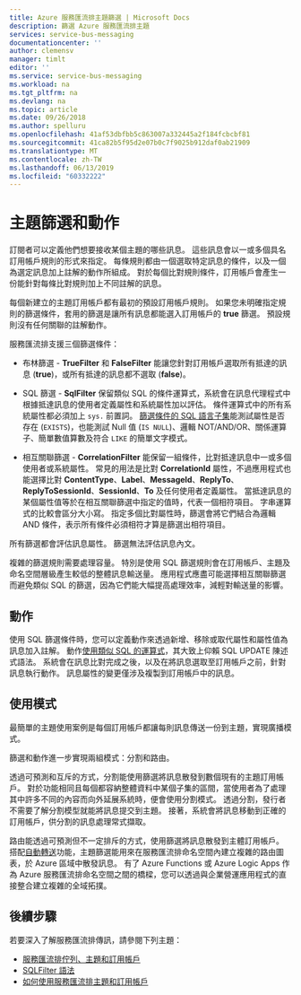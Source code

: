 ```yaml
---
title: Azure 服務匯流排主題篩選 | Microsoft Docs
description: 篩選 Azure 服務匯流排主題
services: service-bus-messaging
documentationcenter: ''
author: clemensv
manager: timlt
editor: ''
ms.service: service-bus-messaging
ms.workload: na
ms.tgt_pltfrm: na
ms.devlang: na
ms.topic: article
ms.date: 09/26/2018
ms.author: spelluru
ms.openlocfilehash: 41af53dbfbb5c863007a332445a2f184fcbcbf81
ms.sourcegitcommit: 41ca82b5f95d2e07b0c7f9025b912daf0ab21909
ms.translationtype: MT
ms.contentlocale: zh-TW
ms.lasthandoff: 06/13/2019
ms.locfileid: "60332222"
---
```

# <a name="topic-filters-and-actions"></a>主題篩選和動作

訂閱者可以定義他們想要接收某個主題的哪些訊息。 這些訊息會以一或多個具名訂用帳戶規則的形式來指定。 每條規則都由一個選取特定訊息的條件，以及一個為選定訊息加上註解的動作所組成。 對於每個比對規則條件，訂用帳戶會產生一份能針對每條比對規則加上不同註解的訊息。

每個新建立的主題訂用帳戶都有最初的預設訂用帳戶規則。 如果您未明確指定規則的篩選條件，套用的篩選是讓所有訊息都能選入訂用帳戶的 **true** 篩選。 預設規則沒有任何關聯的註解動作。

服務匯流排支援三個篩選條件：

-   布林篩選  - **TrueFilter** 和 **FalseFilter** 能讓您針對訂用帳戶選取所有抵達的訊息 (**true**)，或所有抵達的訊息都不選取 (**false**)。

-   SQL 篩選  - **SqlFilter** 保留類似 SQL 的條件運算式，系統會在訊息代理程式中根據抵達訊息的使用者定義屬性和系統屬性加以評估。 條件運算式中的所有系統屬性都必須加上 `sys.` 前置詞。 [篩選條件的 SQL 語言子集](service-bus-messaging-sql-filter.md)能測試屬性是否存在 (`EXISTS`)，也能測試 Null 值 (`IS NULL`)、邏輯 NOT/AND/OR、關係運算子、簡單數值算數及符合 `LIKE` 的簡單文字模式。

-   相互關聯篩選  - **CorrelationFilter** 能保留一組條件，比對抵達訊息中一或多個使用者或系統屬性。 常見的用法是比對 **CorrelationId** 屬性，不過應用程式也能選擇比對 **ContentType**、**Label**、**MessageId**、**ReplyTo**、**ReplyToSessionId**、**SessionId**、**To** 及任何使用者定義屬性。 當抵達訊息的某個屬性值等於在相互關聯篩選中指定的值時，代表一個相符項目。 字串運算式的比較會區分大小寫。 指定多個比對屬性時，篩選會將它們結合為邏輯 AND 條件，表示所有條件必須相符才算是篩選出相符項目。

所有篩選都會評估訊息屬性。 篩選無法評估訊息內文。

複雜的篩選規則需要處理容量。 特別是使用 SQL 篩選規則會在訂用帳戶、主題及命名空間層級產生較低的整體訊息輸送量。 應用程式應盡可能選擇相互關聯篩選而避免類似 SQL 的篩選，因為它們能大幅提高處理效率，減輕對輸送量的影響。

## <a name="actions"></a>動作

使用 SQL 篩選條件時，您可以定義動作來透過新增、移除或取代屬性和屬性值為訊息加入註解。 動作[使用類似 SQL 的運算式](service-bus-messaging-sql-filter.md)，其大致上仰賴 SQL UPDATE 陳述式語法。 系統會在訊息比對完成之後，以及在將訊息選取至訂用帳戶之前，針對訊息執行動作。 訊息屬性的變更僅涉及複製到訂用帳戶中的訊息。

## <a name="usage-patterns"></a>使用模式

最簡單的主題使用案例是每個訂用帳戶都讓每則訊息傳送一份到主題，實現廣播模式。

篩選和動作進一步實現兩組模式：分割和路由。

透過可預測和互斥的方式，分割能使用篩選將訊息散發到數個現有的主題訂用帳戶。 對於功能相同且每個都容納整體資料中某個子集的區間，當使用者為了處理其中許多不同的內容而向外延展系統時，便會使用分割模式。 透過分割，發行者不需要了解分割模型就能將訊息提交到主題。 接著，系統會將訊息移動到正確的訂用帳戶，供分割的訊息處理常式擷取。

路由能透過可預測但不一定排斥的方式，使用篩選將訊息散發到主體訂用帳戶。 搭配[自動轉送](service-bus-auto-forwarding.md)功能，主題篩選能用來在服務匯流排命名空間內建立複雜的路由圖表，於 Azure 區域中散發訊息。 有了 Azure Functions 或 Azure Logic Apps 作為 Azure 服務匯流排命名空間之間的橋樑，您可以透過與企業營運應用程式的直接整合建立複雜的全域拓撲。

## <a name="next-steps"></a>後續步驟

若要深入了解服務匯流排傳訊，請參閱下列主題：

* [服務匯流排佇列、主題和訂用帳戶](service-bus-queues-topics-subscriptions.md)
* [SQLFilter 語法](service-bus-messaging-sql-filter.md)
* [如何使用服務匯流排主題和訂用帳戶](service-bus-dotnet-how-to-use-topics-subscriptions.md)